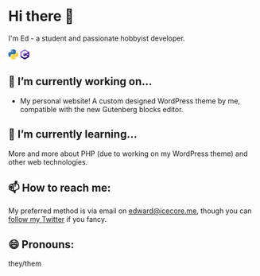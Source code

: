 # Hi there 👋
I'm Ed - a student and passionate hobbyist developer.

![Python](https://raw.githubusercontent.com/supremeicecreme/supremeicecreme/main/python.webp) ![C# .Net](https://raw.githubusercontent.com/supremeicecreme/supremeicecreme/main/csharp.webp)

## 🔭 I’m currently working on...
- My personal website!  A custom designed WordPress theme by me, compatible with the new Gutenberg blocks editor.

## 🌱 I’m currently learning...
More and more about PHP (due to working on my WordPress theme) and other web technologies.

## 📫 How to reach me:
My preferred method is via email on [edward@icecore.me](mailto:edward@icecore.me), 
though you can [follow my Twitter](https://twitter.com/supremeicecreme) if you fancy.

## 😄 Pronouns:
they/them

<!--
- 👯 I’m looking to collaborate on ...
- 🤔 I’m looking for help with ...
- 💬 Ask me about ...
- ⚡ Fun fact: ...
-->
